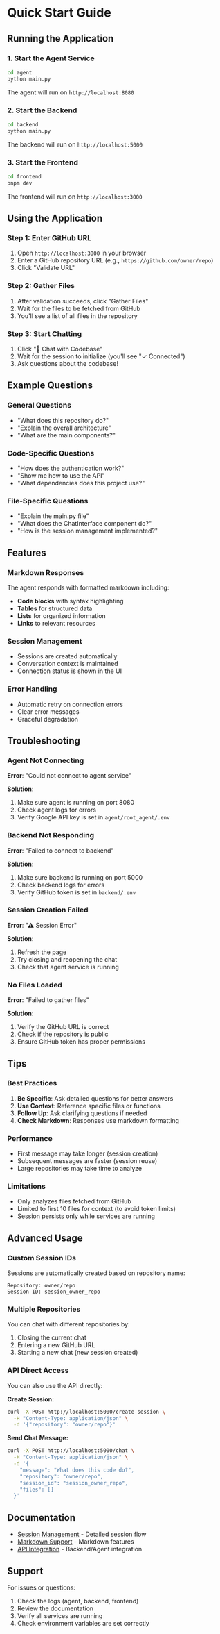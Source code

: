 # Quick Start Guide

## Running the Application

### 1. Start the Agent Service
```bash
cd agent
python main.py
```
The agent will run on `http://localhost:8080`

### 2. Start the Backend
```bash
cd backend
python main.py
```
The backend will run on `http://localhost:5000`

### 3. Start the Frontend
```bash
cd frontend
pnpm dev
```
The frontend will run on `http://localhost:3000`

## Using the Application

### Step 1: Enter GitHub URL
1. Open `http://localhost:3000` in your browser
2. Enter a GitHub repository URL (e.g., `https://github.com/owner/repo`)
3. Click "Validate URL"

### Step 2: Gather Files
1. After validation succeeds, click "Gather Files"
2. Wait for the files to be fetched from GitHub
3. You'll see a list of all files in the repository

### Step 3: Start Chatting
1. Click "💬 Chat with Codebase"
2. Wait for the session to initialize (you'll see "✓ Connected")
3. Ask questions about the codebase!

## Example Questions

### General Questions
- "What does this repository do?"
- "Explain the overall architecture"
- "What are the main components?"

### Code-Specific Questions
- "How does the authentication work?"
- "Show me how to use the API"
- "What dependencies does this project use?"

### File-Specific Questions
- "Explain the main.py file"
- "What does the ChatInterface component do?"
- "How is the session management implemented?"

## Features

### Markdown Responses
The agent responds with formatted markdown including:
- **Code blocks** with syntax highlighting
- **Tables** for structured data
- **Lists** for organized information
- **Links** to relevant resources

### Session Management
- Sessions are created automatically
- Conversation context is maintained
- Connection status is shown in the UI

### Error Handling
- Automatic retry on connection errors
- Clear error messages
- Graceful degradation

## Troubleshooting

### Agent Not Connecting
**Error**: "Could not connect to agent service"

**Solution**:
1. Make sure agent is running on port 8080
2. Check agent logs for errors
3. Verify Google API key is set in `agent/root_agent/.env`

### Backend Not Responding
**Error**: "Failed to connect to backend"

**Solution**:
1. Make sure backend is running on port 5000
2. Check backend logs for errors
3. Verify GitHub token is set in `backend/.env`

### Session Creation Failed
**Error**: "⚠ Session Error"

**Solution**:
1. Refresh the page
2. Try closing and reopening the chat
3. Check that agent service is running

### No Files Loaded
**Error**: "Failed to gather files"

**Solution**:
1. Verify the GitHub URL is correct
2. Check if the repository is public
3. Ensure GitHub token has proper permissions

## Tips

### Best Practices
1. **Be Specific**: Ask detailed questions for better answers
2. **Use Context**: Reference specific files or functions
3. **Follow Up**: Ask clarifying questions if needed
4. **Check Markdown**: Responses use markdown formatting

### Performance
- First message may take longer (session creation)
- Subsequent messages are faster (session reuse)
- Large repositories may take time to analyze

### Limitations
- Only analyzes files fetched from GitHub
- Limited to first 10 files for context (to avoid token limits)
- Session persists only while services are running

## Advanced Usage

### Custom Session IDs
Sessions are automatically created based on repository name:
```
Repository: owner/repo
Session ID: session_owner_repo
```

### Multiple Repositories
You can chat with different repositories by:
1. Closing the current chat
2. Entering a new GitHub URL
3. Starting a new chat (new session created)

### API Direct Access

You can also use the API directly:

**Create Session:**
```bash
curl -X POST http://localhost:5000/create-session \
  -H "Content-Type: application/json" \
  -d '{"repository": "owner/repo"}'
```

**Send Chat Message:**
```bash
curl -X POST http://localhost:5000/chat \
  -H "Content-Type: application/json" \
  -d '{
    "message": "What does this code do?",
    "repository": "owner/repo",
    "session_id": "session_owner_repo",
    "files": []
  }'
```

## Documentation

- [Session Management](SESSION_MANAGEMENT.md) - Detailed session flow
- [Markdown Support](MARKDOWN_SUPPORT.md) - Markdown features
- [API Integration](../README.md#api-integration) - Backend/Agent integration

## Support

For issues or questions:
1. Check the logs (agent, backend, frontend)
2. Review the documentation
3. Verify all services are running
4. Check environment variables are set correctly
